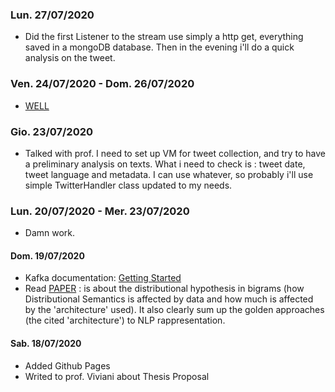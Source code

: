 ### Lun. 27/07/2020
- Did the first Listener to the stream use simply a http get, everything saved in a mongoDB database. Then in the evening i'll do a quick analysis on the tweet.

### Ven. 24/07/2020 - Dom. 26/07/2020
- [WELL](https://www.youtube.com/watch?v=HL1UzIK-flA)

### Gio. 23/07/2020
- Talked with prof. I need to set up VM for tweet collection, and try to have a preliminary analysis on texts. What i need to check is : tweet date, tweet language and metadata. I can use whatever, so probably i'll use simple TwitterHandler class updated to my needs.

### Lun. 20/07/2020 - Mer. 23/07/2020
- Damn work.

#### Dom. 19/07/2020
- Kafka documentation: [Getting Started](https://kafka.apache.org/)
- Read [PAPER](https://iris.unitn.it/retrieve/handle/11572/249655/297594/2019_how_much_competence_in_performance.pdf) : is about the distributional hypothesis in bigrams (how Distributional Semantics is affected by data and how much is affected by the 'architecture' used). It also clearly sum up the golden approaches (the cited 'architecture') to NLP rappresentation.

#### Sab. 18/07/2020
- Added Github Pages
- Writed to prof. Viviani about Thesis Proposal

